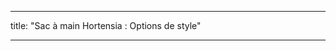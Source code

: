 - - -
title: "Sac à main Hortensia : Options de style"
- - -

<PatternOptions pattern='hortensia' />
